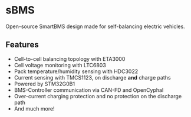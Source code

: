 # sBMS

Open-source SmartBMS design made for self-balancing electric vehicles.

## Features

- Cell-to-cell balancing topology with ETA3000
- Cell voltage monitoring with LTC6803
- Pack temperature/humidity sensing with HDC3022
- Current sensing with TMCS1123, on discharge **and** charge paths
- Powered by STM32G0B1
- BMS-Controller communication via CAN-FD and OpenCyphal
- Over-current charging protection and no protection on the discharge path
- And much more!
